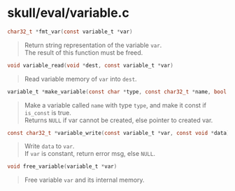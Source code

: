 # skull/eval/variable.c

```c
char32_t *fmt_var(const variable_t *var)
```

> Return string representation of the variable `var`.
> \
> The result of this function must be freed.

```c
void variable_read(void *dest, const variable_t *var)
```

> Read variable memory of `var` into `dest`.

```c
variable_t *make_variable(const char *type, const char32_t *name, bool is_const)
```

> Make a variable called `name` with type `type`, and make it const if `is_const` is true.
> \
> Returns `NULL` if var cannot be created, else pointer to created var.

```c
const char32_t *variable_write(const variable_t *var, const void *data)
```

> Write `data` to `var`.
> \
> If `var` is constant, return error msg, else `NULL`.

```c
void free_variable(variable_t *var)
```

> Free variable `var` and its internal memory.


